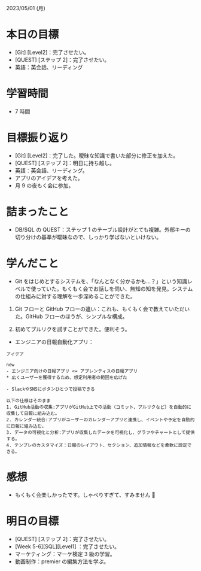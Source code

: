 2023/05/01 (月)

# 本日の目標

- [Git] [Level2]：完了させたい。
- [QUEST] [ステップ 2]：完了させたい。
- 英語：英会話、リーディング

# 学習時間

- 7 時間

# 目標振り返り

- [Git] [Level2]：完了した。曖昧な知識で書いた部分に修正を加えた。
- [QUEST] [ステップ 2]：明日に持ち越し。
- 英語：英会話、リーディング。
- アプリのアイデアを考えた。
- 月 9 の夜もく会に参加。

# 詰まったこと

- DB/SQL の QUEST：ステップ 1 のテーブル設計がとても複雑。外部キーの切り分けの基準が曖昧なので、しっかり学ばないといけない。

# 学んだこと

- Git をはじめとするシステムを、「なんとなく分かるかも...？」という知識レベルで使っていた。もくもく会でお話しを伺い、無知の知を発見。システムの仕組みに対する理解を一歩深めることができた。

1. Git フローと GitHub フローの違い：これも、もくもく会で教えていただいた。GitHub フローのほうが、シンプルな構成。

2. 初めてプルリクを試すことができた。便利そう。

- エンジニアの日報自動化アプリ：

```ubuntu
アイデア

new
- エンジニア向けの日報アプリ <= アプレンティスの日報アプリ
* 広くユーザーを獲得するため、想定利用者の範囲を広げた

- SlackやSNSにボタンひとつで投稿できる

以下の仕様はそのまま
1. GitHub活動の収集:アプリがGitHub上での活動（コミット、プルリクなど）を自動的に収集して日報に組み込む。
2. カレンダー統合:アプリがユーザーのカレンダーアプリと連携し、イベントや予定を自動的に日報に組み込む。
3. データの可視化と分析:アプリが収集したデータを可視化し、グラフやチャートとして提供する。
4. テンプレのカスタマイズ：日報のレイアウト、セクション、追加情報などを柔軟に設定できる。
```

# 感想

- もくもく会楽しかったです。しゃべりすぎて、すみません 🙇

# 明日の目標

- [QUEST] [ステップ 2]：完了させたい。
- [Week 5-6][SQL][Level1] ：完了させたい。
- マーケティング：マーケ検定 3 級の学習。
- 動画制作：premier の編集方法を学ぶ。
